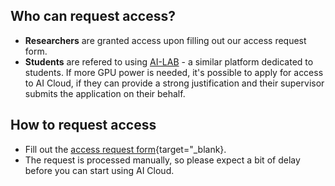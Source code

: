 ## Who can request access?

* **Researchers** are granted access upon filling out our access request form.
* **Students** are refered to using [AI-LAB](/ailab/) - a similar platform dedicated to students. If more GPU power is needed, it's possible to apply for access to AI Cloud, if they can provide a strong justification and their supervisor submits the application on their behalf.

## How to request access
* Fill out the [access request form](https://forms.office.com/e/ewgvLRbbv7){target="_blank}. 
* The request is processed manually, so please expect a bit of delay before you can start using AI Cloud.
